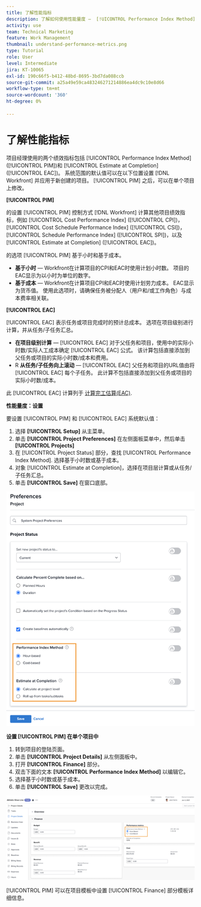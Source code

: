 ```yaml
---
title: 了解性能指标
description: 了解如何使用性能量度 —  [!UICONTROL Performance Index Method] ([!UICONTROL PIM])和 [!UICONTROL Estimate at Completion] ([!UICONTROL EAC])。
activity: use
team: Technical Marketing
feature: Work Management
thumbnail: understand-performance-metrics.png
type: Tutorial
role: User
level: Intermediate
jira: KT-10065
exl-id: 190c66f5-b412-48bd-8695-3bd7da088ccb
source-git-commit: a25a49e59ca483246271214886ea4dc9c10e8d66
workflow-type: tm+mt
source-wordcount: '360'
ht-degree: 0%

---
```


# 了解性能指标

项目经理使用的两个绩效指标包括 [!UICONTROL Performance Index Method] ([!UICONTROL PIM])和 [!UICONTROL Estimate at Completion] ([!UICONTROL EAC])。 系统范围的默认值可以在以下位置设置 [!DNL Workfront] 并应用于新创建的项目。 [!UICONTROL PIM] 之后，可以在单个项目上修改。

**[!UICONTROL PIM]**

的设置 [!UICONTROL PIM] 控制方式 [!DNL Workfront] 计算其他项目绩效指标，例如 [!UICONTROL Cost Performance Index] ([!UICONTROL CPI])， [!UICONTROL Cost Schedule Performance Index] ([!UICONTROL CSI])， [!UICONTROL Schedule Performance Index] ([!UICONTROL SPI])，以及 [!UICONTROL Estimate at Completion] ([!UICONTROL EAC])。

的选项 [!UICONTROL PIM] 基于小时和基于成本。

* **基于小时** — Workfront在计算项目的CPI和EAC时使用计划小时数。 项目的EAC显示为以小时为单位的数字。
* **基于成本** — Workfront在计算项目CPI和EAC时使用计划劳力成本。 EAC显示为货币值。 使用此选项时，请确保任务被分配人（用户和/或工作角色）与成本费率相关联。

**[!UICONTROL EAC]**

[!UICONTROL EAC] 表示任务或项目完成时的预计总成本。 选项在项目级别进行计算，并从任务/子任务汇总。

* **在项目级别计算** — [!UICONTROL EAC] 对于父任务和项目，使用中的实际小时数/实际人工成本确定 [!UICONTROL EAC] 公式。 该计算包括直接添加到父任务或项目的实际小时数/成本和费用。
* R **从任务/子任务向上滚动** — [!UICONTROL EAC] 父任务和项目的URL值由将 [!UICONTROL EAC] 每个子任务。 此计算不包括直接添加到父任务或项目的实际小时数/成本。

此 [!UICONTROL EAC] 计算列于 [计算完工估算(EAC)](https://experienceleague.adobe.com/docs/workfront/using/manage-work/projects/project-finances/calculate-eac.html?lang=en).

**性能量度：设置**

要设置 [!UICONTROL PIM] 和 [!UICONTROL EAC] 系统默认值：

1. 选择 **[!UICONTROL Setup]** 从主菜单。
1. 单击 **[!UICONTROL Project Preferences]** 在左侧面板菜单中，然后单击 **[!UICONTROL Projects]**
1. 在 [!UICONTROL Project Status] 部分，查找 [!UICONTROL Performance Index Method]. 选择基于小时数或基于成本。
1. 对象 [!UICONTROL Estimate at Completion]，选择在项目层计算或从任务/子任务汇总。
1. 单击 **[!UICONTROL Save]** 在窗口底部。

![的图像 [!UICONTROL Project Preferences] screen](assets/setting-up-finances-1.png)

**设置 [!UICONTROL PIM] 在单个项目中**

1. 转到项目的登陆页面。
1. 单击 **[!UICONTROL Project Details]** 从左侧面板中。
1. 打开 **[!UICONTROL Finance]** 部分。
1. 双击下面的文本 **[!UICONTROL Performance Index Method]** 以编辑它。
1. 选择基于小时数或基于成本。
1. 单击 **[!UICONTROL Save]** 更改以完成。

![的图像 [!UICONTROL Project Details] screen](assets/setting-up-finances-2.png)

[!UICONTROL PIM] 可以在项目模板中设置 [!UICONTROL Finance] 部分模板详细信息。
